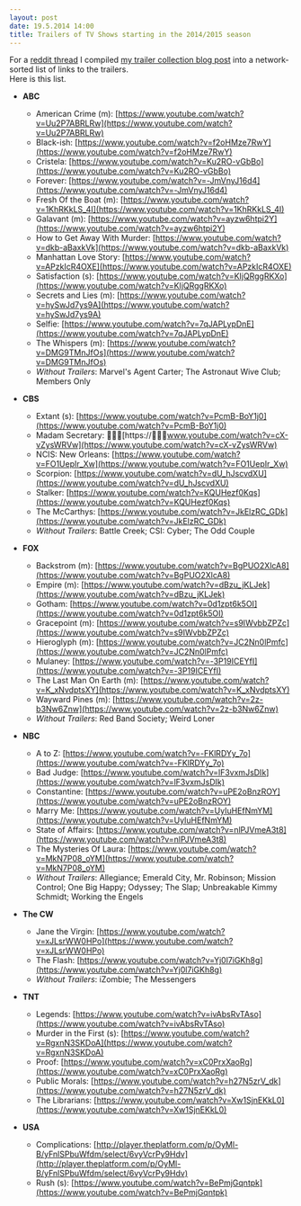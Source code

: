 ```yaml
---
layout: post
date: 19.5.2014 14:00
title: Trailers of TV Shows starting in the 2014/2015 season
---
```

<style>
	button.embed {
		margin-left: 8px;
		opacity: 0.4;
	}
	button.embed:hover {
		opacity: 0.6;
	}
	button i {
		margin-right: 4px;
	}
</style>
For a [reddit thread](http://www.reddit.com/r/television/comments/25vja3/trailers_for_all_tv_shows_announced_during_last/) I compiled [my trailer collection blog post](http://www.andisblog.de/2014/05/18/trailer-fast-aller-tv-shows-kommender-saison-herbst-2014/) into a network-sorted list of links to the trailers.  
Here is this list.

* **ABC**
    * American Crime (m): [https://www.youtube.com/watch?v=Uu2P7ABRLRw](https://www.youtube.com/watch?v=Uu2P7ABRLRw)
    * Black-ish: [https://www.youtube.com/watch?v=f2oHMze7RwY](https://www.youtube.com/watch?v=f2oHMze7RwY)
    * Cristela: [https://www.youtube.com/watch?v=Ku2RO-vGbBo](https://www.youtube.com/watch?v=Ku2RO-vGbBo)
    * Forever: [https://www.youtube.com/watch?v=-JmVnyJ16d4](https://www.youtube.com/watch?v=-JmVnyJ16d4)
    * Fresh Of the Boat (m): [https://www.youtube.com/watch?v=1KhRKkLS_4I](https://www.youtube.com/watch?v=1KhRKkLS_4I)
    * Galavant (m): [https://www.youtube.com/watch?v=ayzw6htpi2Y](https://www.youtube.com/watch?v=ayzw6htpi2Y)
    * How to Get Away With Murder: [https://www.youtube.com/watch?v=dkb-aBaxkVk](https://www.youtube.com/watch?v=dkb-aBaxkVk)
    * Manhattan Love Story: [https://www.youtube.com/watch?v=APzkIcR4OXE](https://www.youtube.com/watch?v=APzkIcR4OXE)
    * Satisfaction (s): [https://www.youtube.com/watch?v=KIjQRggRKXo](https://www.youtube.com/watch?v=KIjQRggRKXo)
    * Secrets and Lies (m): [https://www.youtube.com/watch?v=hySwJd7ys9A](https://www.youtube.com/watch?v=hySwJd7ys9A)
    * Selfie: [https://www.youtube.com/watch?v=7qJAPLypDnE](https://www.youtube.com/watch?v=7qJAPLypDnE)
    * The Whispers (m): [https://www.youtube.com/watch?v=DMG9TMnJfOs](https://www.youtube.com/watch?v=DMG9TMnJfOs)
    * *Without Trailers*: Marvel's Agent Carter; The Astronaut Wive Club; Members Only

* **CBS**
    * Extant (s): [https://www.youtube.com/watch?v=PcmB-BoY1j0](https://www.youtube.com/watch?v=PcmB-BoY1j0)
    * Madam Secretary: [https://www.youtube.com/watch?v=cX-vZysWRVw](https://www.youtube.com/watch?v=cX-vZysWRVw)
    * NCIS: New Orleans: [https://www.youtube.com/watch?v=FO1UepIr_Xw](https://www.youtube.com/watch?v=FO1UepIr_Xw)
    * Scorpion: [https://www.youtube.com/watch?v=dU_hJscvdXU](https://www.youtube.com/watch?v=dU_hJscvdXU)
    * Stalker: [https://www.youtube.com/watch?v=KQUHezf0Kqs](https://www.youtube.com/watch?v=KQUHezf0Kqs)
    * The McCarthys: [https://www.youtube.com/watch?v=JkElzRC_GDk](https://www.youtube.com/watch?v=JkElzRC_GDk)
    * *Without Trailers*: Battle Creek; CSI: Cyber; The Odd Couple

* **FOX**
    * Backstrom (m): [https://www.youtube.com/watch?v=BgPUO2XlcA8](https://www.youtube.com/watch?v=BgPUO2XlcA8)
    * Empire (m): [https://www.youtube.com/watch?v=dBzu_jKLJek](https://www.youtube.com/watch?v=dBzu_jKLJek)
    * Gotham: [https://www.youtube.com/watch?v=0d1zpt6k5OI](https://www.youtube.com/watch?v=0d1zpt6k5OI)
    * Gracepoint (m): [https://www.youtube.com/watch?v=s9IWvbbZPZc](https://www.youtube.com/watch?v=s9IWvbbZPZc)	
    * Hieroglyph (m): [https://www.youtube.com/watch?v=JC2Nn0lPmfc](https://www.youtube.com/watch?v=JC2Nn0lPmfc)
    * Mulaney: [https://www.youtube.com/watch?v=-3P19ICEYfI](https://www.youtube.com/watch?v=-3P19ICEYfI)
    * The Last Man On Earth (m): [https://www.youtube.com/watch?v=K_xNvdptsXY](https://www.youtube.com/watch?v=K_xNvdptsXY)
    * Wayward Pines (m): [https://www.youtube.com/watch?v=2z-b3Nw6Znw](https://www.youtube.com/watch?v=2z-b3Nw6Znw)
    * *Without Trailers*: Red Band Society; Weird Loner

* **NBC**
    * A to Z: [https://www.youtube.com/watch?v=-FKlRDYy_7o](https://www.youtube.com/watch?v=-FKlRDYy_7o)
    * Bad Judge: [https://www.youtube.com/watch?v=lF3vxmJsDIk](https://www.youtube.com/watch?v=lF3vxmJsDIk)
    * Constantine: [https://www.youtube.com/watch?v=uPE2oBnzROY](https://www.youtube.com/watch?v=uPE2oBnzROY)
    * Marry Me: [https://www.youtube.com/watch?v=UyIuHEfNmYM](https://www.youtube.com/watch?v=UyIuHEfNmYM)
    * State of Affairs: [https://www.youtube.com/watch?v=nlPJVmeA3t8](https://www.youtube.com/watch?v=nlPJVmeA3t8)
    * The Mysteries Of Laura: [https://www.youtube.com/watch?v=MkN7P08_oYM](https://www.youtube.com/watch?v=MkN7P08_oYM)
    * *Without Trailers*: Allegiance; Emerald City, Mr. Robinson; Mission Control; One Big Happy; Odyssey; The Slap; Unbreakable Kimmy Schmidt; Working the Engels

* **The CW**
    * Jane the Virgin: [https://www.youtube.com/watch?v=xJLsrWW0HPo](https://www.youtube.com/watch?v=xJLsrWW0HPo)
    * The Flash: [https://www.youtube.com/watch?v=Yj0l7iGKh8g](https://www.youtube.com/watch?v=Yj0l7iGKh8g)
    * *Without Trailers*: iZombie; The Messengers

* **TNT**
    * Legends: [https://www.youtube.com/watch?v=ivAbsRvTAso](https://www.youtube.com/watch?v=ivAbsRvTAso)
    * Murder in the First (s): [https://www.youtube.com/watch?v=RgxnN3SKDoA](https://www.youtube.com/watch?v=RgxnN3SKDoA)
    * Proof: [https://www.youtube.com/watch?v=xC0PrxXaoRg](https://www.youtube.com/watch?v=xC0PrxXaoRg)
    * Public Morals: [https://www.youtube.com/watch?v=h27N5zrV_dk](https://www.youtube.com/watch?v=h27N5zrV_dk)
    * The Librarians: [https://www.youtube.com/watch?v=Xw1SjnEKkL0](https://www.youtube.com/watch?v=Xw1SjnEKkL0)

* **USA**
    * Complications: [http://player.theplatform.com/p/OyMl-B/yFnlSPbuWfdm/select/6vyVcrPy9Hdv](http://player.theplatform.com/p/OyMl-B/yFnlSPbuWfdm/select/6vyVcrPy9Hdv)
    * Rush (s): [https://www.youtube.com/watch?v=BePmjGqntpk](https://www.youtube.com/watch?v=BePmjGqntpk)
    
<script src="//ajax.googleapis.com/ajax/libs/jquery/1.11.1/jquery.min.js"></script>
<script>
function getId(url) {
	return url.split('watch?v=')[1];
}
function generateEmbedCode(id) {
	return '<iframe id="if' + id + '" width="560" height="315" src="//www.youtube.com/embed/' 
    + id + '" frameborder="0" allowfullscreen></iframe>';
}
function generateButton(id) {
	return '<button class="embed notActive" id="' + id + '"><i class="fa fa-caret-square-o-down"></i>Vidoe Embed</button>';
}
jQuery(document).ready(function($) {
	$("ul li ul li").each(function() {
		var elementContent = $(this).text();
		if (elementContent.indexOf('youtube') > -1) {
			$(this).append( generateButton( getId(elementContent) ) )
		}
	});
	$("button.embed").on("click", function() {
		if ( $(this).is(".notActive") ) {
			$(this).after( generateEmbedCode( $(this).attr("id") ) );
		}
		else {
			$("iframe#if" + $(this).attr("id") ).remove();
		}
		$(this).toggleClass("notActive active");
		$(this).find("i").toggleClass("fa-caret-square-o-down fa-caret-square-o-up");
	})
});
</script>